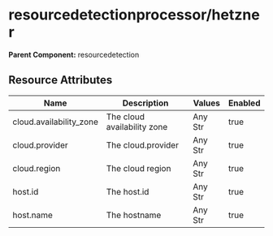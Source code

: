 [comment]: <> (Code generated by mdatagen. DO NOT EDIT.)

# resourcedetectionprocessor/hetzner

**Parent Component:** resourcedetection

## Resource Attributes

| Name | Description | Values | Enabled |
| ---- | ----------- | ------ | ------- |
| cloud.availability_zone | The cloud availability zone | Any Str | true |
| cloud.provider | The cloud.provider | Any Str | true |
| cloud.region | The cloud region | Any Str | true |
| host.id | The host.id | Any Str | true |
| host.name | The hostname | Any Str | true |

